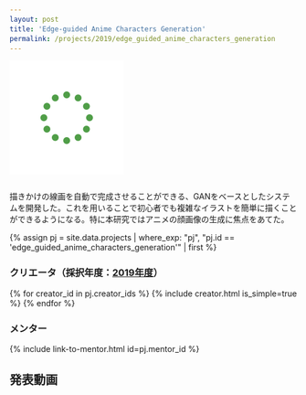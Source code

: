 ```yaml
---
layout: post
title: 'Edge-guided Anime Characters Generation'
permalink: /projects/2019/edge_guided_anime_characters_generation
---
```


<img class='top-img lazyload' src='/assets/img/spinner.svg' data-src='/assets/img/thumbnails/2019/edge_guided_anime_characters_generation.png' alt='サムネイル画像' loading='lazy' style='margin-bottom: 10px;' />

描きかけの線画を自動で完成させることができる、GANをベースとしたシステムを開発した。これを用いることで初心者でも複雑なイラストを簡単に描くことができるようになる。特に本研究ではアニメの顔画像の生成に焦点をあてた。

{% assign pj = site.data.projects | where_exp: "pj", "pj.id == 'edge_guided_anime_characters_generation'" | first %}

### クリエータ（採択年度：<a href='/projects/2019'>2019年度</a>）
<p>
{% for creator_id in pj.creator_ids %}
  {% include creator.html is_simple=true %}
{% endfor %}
</p>

### メンター
<p>{% include link-to-mentor.html id=pj.mentor_id %}</p>

## 発表動画
<div class="youtube">
  <iframe width="560" height="315" class="lazyload" data-src="https://www.youtube.com/embed/OVD5nw1DA5s?rel=0" frameborder="0" allowfullscreen=""></iframe>
</div>

